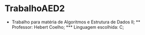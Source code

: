 # TrabalhoAED2
* Trabalho para matéria de Algoritmos e Estrutura de Dados II;
** Professor: Hebert Coelho;
*** Linguagem escolhida: C;

